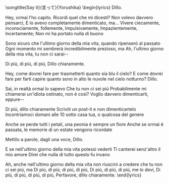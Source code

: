 \songtitle{Say it}{言って}{Yorushika}
\begin{lyrics}
Dillo.

Hey, ormai l'ho capito.
Ricordi quel che mi dicesti?
Non volevo davvero pensarci,
E lo avevo completamente dimenticato, ma...
Vivere ciecamente, inconsciamente, follemente,
Impulsivamente, Impazientemente, Incertamente; Non mi ha portato nulla di buono

Sono sicuro che l'ultimo giorno della mia vita, quando ripenseró al passato
Ogni momento mi sembrerà incredibilmente prezioso, ma
Ah, l'ultimo giorno della mia vita, tu non ci sarai--

Di piú, di piú, di piú,
Dillo chiaramente.

Hey, come dovrei fare per trasmetterti quanto sia blu il cielo?
E come dovrei fare per farti capire quanto sono in alto le nuvole nel cielo notturno?
Dillo.

Sai, in realtà ormai lo sapevo
Che tu non ci sei piú
Probabilmente mi chiamerai un'idiota ostinato, non é così? Voglio davvero dimenticarti, eppure--

Di piú, dillo chiaramente
Scriviti un post-it e non dimenticartelo
Incontriamoci domani alle 10 sotto casa tua, o qualcosa del genere

Anche se perde tutti i petali, una peonia é sempre un fiore
Anche se ormai é passata, le memorie di un estate vengono ricordate

Mettilo a parole, dagli una voce,
Dillo.

E se nell'ultimo giorno della mia vita potessi vederti
Ti canterei senz'altro il mio amore
Direi che nulla di tutto questo fu invano

Ah, anche nell'ultimo giorno della mia vita non riusciró a credere che tu non ci sei piú, ma
Di piú, di piú, di piú, di piú,
Di piú, di piú, di piú, me lo devi,
Di piú, di piú, di piú, di piú,
Perfavore, dillo chiaramente.
\end{lyrics}
